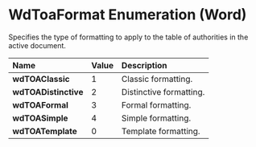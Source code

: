 
# WdToaFormat Enumeration (Word)

Specifies the type of formatting to apply to the table of authorities in the active document.



|**Name**|**Value**|**Description**|
|:-----|:-----|:-----|
|**wdTOAClassic**|1|Classic formatting.|
|**wdTOADistinctive**|2|Distinctive formatting.|
|**wdTOAFormal**|3|Formal formatting.|
|**wdTOASimple**|4|Simple formatting.|
|**wdTOATemplate**|0|Template formatting.|
